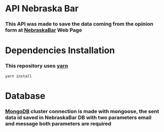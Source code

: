 # API Nebraska Bar
### This API was made to save the data coming from the opinion form at [NebraskaBar](https://nebraskabar.netlify.com) Web Page
# Dependencies Installation
### This repository uses [yarn](https://yarnpkg.com/lang/en/)
```bash
yarn install
```
# Database
### [MongoDB](https://mongodb.com/) cluster connection is made with mongoose, the sent data id saved in NebraskaBar DB with two parameters **email** and **message** both parameters are required